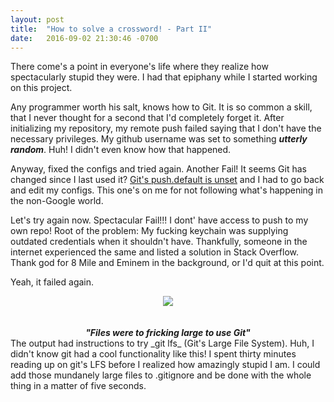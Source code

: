 ```yaml
---
layout: post
title:  "How to solve a crossword! - Part II"
date:   2016-09-02 21:30:46 -0700
---
```


There come's a point in everyone's life where they realize how spectacularly stupid they were. I had that epiphany while I started working on this project.

Any programmer worth his salt, knows how to Git. It is so common a skill, that I never thought for a second that I'd completely forget it. After initializing my repository, my remote push failed saying that I don't have the necessary privileges. My github username was set to something **_utterly random_**. Huh! I didn't even know how that happened.

Anyway, fixed the configs and tried again. Another Fail! It seems Git has changed since I last used it? [Git's push.default is unset](http://stackoverflow.com/questions/13148066/warning-push-default-is-unset-its-implicit-value-is-changing-in-git-2-0) and I had to go back and edit my configs. This one's on me for not following what's happening in the non-Google world.

Let's try again now. Spectacular Fail!!! I dont' have access to push to my own repo! Root of the problem: My fucking keychain was supplying outdated credentials when it shouldn't have. Thankfully, someone in the internet experienced the same and listed a solution in Stack Overflow. Thank god for 8 Mile and Eminem in the background, or I'd quit at this point.

Yeah, it failed again.

<div style="text-align:center"><img src ="../../../resources/hades_im_fine.jpg" /></div>
<br/><br/>
<div style="text-align:center"><b><i>"Files were to fricking large to use Git"</i></b></div>
The output had instructions to try _git lfs_ (Git's Large File System). Huh, I didn't know git had a cool functionality like this! I spent thirty minutes reading up on git's LFS before I realized how amazingly stupid I am. I could add those mundanely large files to .gitignore and be done with the whole thing in a matter of five seconds.
